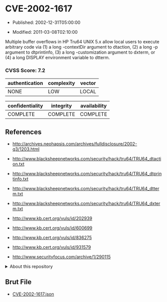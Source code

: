 # CVE-2002-1617

- Published: 2002-12-31T05:00:00

- Modified: 2011-03-08T02:10:00

Multiple buffer overflows in HP Tru64 UNIX 5.x allow local users to execute arbitrary code via (1) a long -contextDir argument to dtaction, (2) a long -p argument to dtprintinfo, (3) a long -customization argument to dxterm, or (4) a long DISPLAY environment variable to dtterm.

### CVSS Score: **7.2**

| authentication | complexity | vector |
| --- | --- | --- |
| NONE | LOW | LOCAL |

| confidentiality | integrity | availability |
| --- | --- | --- |
| COMPLETE | COMPLETE | COMPLETE |

## References

* http://archives.neohapsis.com/archives/fulldisclosure/2002-q3/1203.html

* http://www.blacksheepnetworks.com/security/hack/tru64/TRU64_dtaction.txt

* http://www.blacksheepnetworks.com/security/hack/tru64/TRU64_dtprintinfo.txt

* http://www.blacksheepnetworks.com/security/hack/tru64/TRU64_dtterm.txt

* http://www.blacksheepnetworks.com/security/hack/tru64/TRU64_dxterm.txt

* http://www.kb.cert.org/vuls/id/202939

* http://www.kb.cert.org/vuls/id/600699

* http://www.kb.cert.org/vuls/id/836275

* http://www.kb.cert.org/vuls/id/931579

* http://www.securityfocus.com/archive/1/290115

<details>
<summary>About this repository</summary> 

  This repository is part of the project [Live Hack CVE](https://github.com/Live-Hack-CVE). Main website can be found [www.live-hack.org](https://www.live-hack.org) 
  
  Made by [Sn0wAlice](https://github.com/Sn0wAlice) for the people that care about security and need to have a feed of the latest CVEs. Hope you enjoy it, don't forget to star the repo and follow me on [Twitter](https://twitter.com/Sn0wAlice) and [Github](https://github.com/Sn0wAlice). And that is my [personnal website](https://www.alice-snow.me/)

  - [Home Page](https://github.com/Live-Hack-CVE)
  - [Framework](https://github.com/Live-Hack-CVE/cve-framework)
  - [CVE database](https://github.com/Live-Hack-CVE/full_database)
  - [Changelog](https://github.com/Live-Hack-CVE/Changelog)
</details>

## Brut File

* [CVE-2002-1617.json](https://raw.githubusercontent.com/Live-Hack-CVE/full_database/main/cves/2002/CVE-2002-1617.json)

